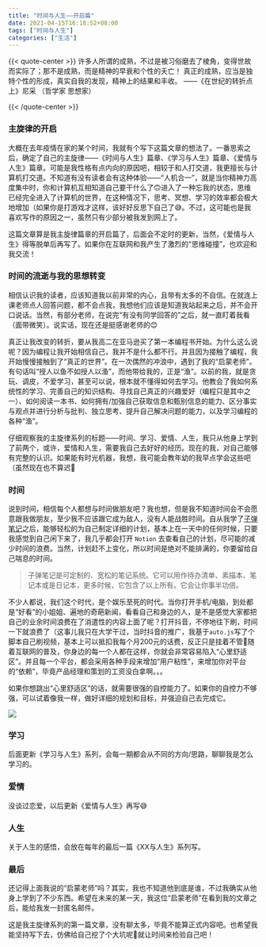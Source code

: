 ```yaml
---
title: "时间与人生——开启篇"
date: 2021-04-15T16:18:52+08:00
tags: ["时间与人生"]
categories: ["生活"]
---
```


{{< quote-center >}}
许多人所谓的成熟，不过是被习俗磨去了棱角，变得世故而实际了；那不是成熟，而是精神的早衰和个性的夭亡！
真正的成熟，应当是独特个性的形成，真实自我的发现，精神上的结果和丰收。
——《在世纪的转折点上》尼采 （哲学家 思想家）

{{< /quote-center >}}

### 主旋律的开启

大概在去年疫情在家的某个时间，我就有个写下这篇文章的想法了。一番思索之后，确定了自己的主旋律——《时间与人生》篇章、《学习与人生》篇章、《爱情与人生》篇章。可能是我性格有点内向的原因吧，相较于和人打交道，我更擅长与计算机打交道。不知道有没有读者会有这种体验——“人机合一”，就是当你精神力高度集中时，你和计算机互相知道自己要干什么了🙃进入了一种忘我的状态，思维已经完全进入了计算机的世界，在这种情况下，思考、冥想、学习的效率都会极大地增加（如果你是打游戏才这样，该好好反思下自己了😅。不过，这可能也是我喜欢写作的原因之一，虽然只有少部分被我发到网上了。

这篇文章算是我主旋律篇章的开启篇了，后面会不定时的更新，当然，《爱情与人生》得等脱单后再写了。如果你在互联网和我产生了激烈的“思维碰撞”，也欢迎和我交流！

### 时间的流逝与我的思想转变

相信认识我的读者，应该知道我以前非常的内心，且带有太多的不自信。在就连上课老师点人回答问题，都不会点我，我想他们应该是知道我站起来之后，并不会开口说话。当然，有部分老师，在说完“有没有同学回答的”之后，就一直盯着我看（面带微笑）。说实话，现在还是挺感谢老师的😊

真正让我改变的转折，要从我高二在亚马逊买了第一本编程书开始。为什么这么说呢？因为编程让我开始相信自己，我并不是什么都不行。并且因为接触了编程，我开始慢慢接触到了“真正的世界”。在一次偶然的冲浪中，遇到了我的“启蒙老师”。有句话叫“授人以鱼不如授人以渔”，而他带给我的，正是“渔”。以前的我，就是贪玩、调皮，不爱学习，甚至可以说，根本就不懂得如何去学习。他教会了我如何系统性的学习、完善自己的知识结构、寻找自己真正的兴趣爱好（编程只是其中之一）、如何阅读一本书、如何拥有/加强自己获取信息和甄别信息的能力、区分事实与观点并进行分析与批判、独立思考、提升自己解决问题的能力，以及学习编程的各种“渔”。

仔细观察我的主旋律系列的标题——时间、学习、爱情、人生，我只从他身上学到了前两个，或许，爱情和人生，需要我自己去好好的经历。现在的我，对自己能够有完整的认识。如果能有时光机器，我想，我可能会教年幼的我早点学会这些吧（虽然现在也不算迟👻

### 时间

说到时间，相信每个人都想与时间做朋友吧？我也想，但是我不知道时间会不会愿意跟我做朋友，至少我不应该跟它成为敌人，没有人能战胜时间。自从我学了[子弹笔记](https://bulletjournal.com/pages/learn)之后，能够轻松的为自己制定详细的计划，基本上在一天中的任何时候，只要我感觉到自己闲下来了，我几乎都会打开 `Notion` 去查看自己的计划，尽可能的减少时间的浪费。当然，计划赶不上变化，所以时间是绝对不能排满的，你要留给自己喘息的时间。

> 子弹笔记是可定制的、宽松的笔记系统。它可以用作待办清单、素描本、笔记本或是日记本，更多时候，它包含了以上所有。它会让你事半功倍。

不少人都说，我们这个时代，是个娱乐至死的时代。当你打开手机/电脑，到处都是“好看”的小姐姐、遍地的奇葩新闻，看看自己和身边的人，是不是感觉大家都把自己的业余时间浪费在了消遣性的内容上面了呢？打开抖音，不停地往下刷，时间一下就浪费了（这事儿我只在大学干过，当时抖音的推广，我基于`auto.js`写了个脚本自己刷视频，基本上可以抵扣我每个月200元的话费，反正只是挂着不管🤣随着互联网的普及，你身边的每一个人都在这样，你就会非常容易陷入“心里舒适区”。并且每一个平台，都会采用各种手段来增加“用户粘性”，来增加你对平台的“依赖”，毕竟产品经理和策划的工资没白拿啊。。。

如果你想跳出“心里舒适区”的话，就需要很强的自控能力了。如果你的自控力不够强，可以试着像我一样，做好详细的规划和目标，并强迫自己去完成它。

![](/images/articles/2021/时间与人生1/timeandlife1.png)

### 学习

后面更新《学习与人生》系列，会每一期都会从不同的方向/思路，聊聊我是怎么学习的。

### 爱情

没谈过恋爱，以后更新《爱情与人生》再写😅

### 人生

关于人生的感悟，会放在每年的最后一篇《XX与人生》系列写。

### 最后

还记得上面我说的“启蒙老师”吗？其实，我也不知道他到底是谁，不过我确实从他身上学到了不少东西。希望在未来的某一天，我这位“启蒙老师”在看到我的文章之后，能给我发一封匿名邮件。

这是我主旋律系列的第一篇文章，没有聊太多，毕竟不能算正式内容吧。也希望我能坚持写下去，仿佛给自己挖了个大坑呢🤣就让时间来检验自己吧！